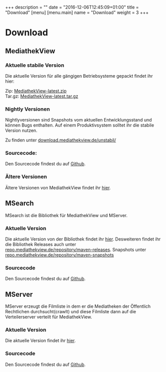+++
description = ""
date = "2016-12-06T12:45:09+01:00"
title = "Download"
[menu]
    [menu.main]
        name = "Download"
        weight = 3
+++

# Download

## MediathekView

### Aktuelle stabile Version

Die aktuelle Version für alle gängigen Betriebsysteme gepackt findet ihr hier:

Zip: [MediathekView-latest.zip](https://download.mediathekview.de/stabil/MediathekView-latest.zip)<br />
Tar.gz: [MediathekView-latest.tar.gz](https://download.mediathekview.de/stabil/MediathekView-latest.tar.gz)

### Nightly Versionen

Nightlyversionen sind Snapshots vom aktuellen Entwicklungsstand und können Bugs enthalten. Auf einem Produktivsystem solltet ihr die stabile Version nutzen.

Zu finden unter [download.mediathekview.de/unstabil/](https://download.mediathekview.de/unstabil/)

### Sourcecode:

Den Sourcecode findest du auf [Github](https://github.com/mediathekview/MediathekView).

### Ältere Versionen

Ältere Versionen von MediathekView findet ihr [hier](https://download.mediathekview.de/stabil/).

## MSearch

MSearch ist die Bibliothek für MediathekView und MServer.

### Aktuelle Version

Die aktuelle Version von der Bibliothek findet ihr [hier](https://github.com/mediathekview/MSearch/releases).
Desweiteren findet ihr die Bibliothek Releases auch unter [repo.mediathekview.de/repository/maven-releases](https://repo.mediathekview.de/#browse/browse/components:maven-releases).
Snapshots unter [repo.mediathekview.de/repository/maven-snapshots](https://repo.mediathekview.de/#browse/browse/components:maven-snapshots)

### Sourcecode

Den Sourcecode findest du auf [Github](https://github.com/mediathekview/MSearch).

## MServer

MServer erzeugt die Filmliste in dem er die Mediatheken der Öffentlich Rechtlichen durchsucht(crawlt) und diese Filmliste dann auf die Verteilerserver verteilt für MediathekView.

### Aktuelle Version
Die aktuelle Version findet ihr [hier](https://github.com/mediathekview/MServer/releases).


### Sourcecode

Den Sourcecode findest du auf [Github](https://github.com/mediathekview/MServer).


